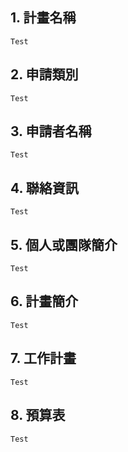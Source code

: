 ## 1. 計畫名稱
    Test
    
## 2. 申請類別 
    Test
    
## 3. 申請者名稱
    Test

## 4. 聯絡資訊
    Test

## 5. 個人或團隊簡介
    Test

## 6. 計畫簡介
    Test
    
## 7. 工作計畫
    Test

## 8. 預算表
    Test
